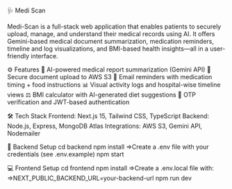 🩺 Medi Scan

Medi-Scan is a full-stack web application that enables patients to securely upload, manage, and understand their medical records using AI. 
It offers Gemini-based medical document summarization, medication reminders, timeline and log visualizations, and BMI-based health insights—all in a user-friendly interface.

⚙️ Features
  🧠 AI-powered medical report summarization (Gemini API)
  📄 Secure document upload to AWS S3
  📧 Email reminders with medication timing + food instructions
  📊 Visual activity logs and hospital-wise timeline views
  ⚖️ BMI calculator with AI-generated diet suggestions
  🔐 OTP verification and JWT-based authentication

🛠 Tech Stack
  Frontend: Next.js 15, Tailwind CSS, TypeScript
  Backend: Node.js, Express, MongoDB Atlas
  Integrations: AWS S3, Gemini API, Nodemailer

🔧 Backend Setup
  cd backend
  npm install
  =>Create a .env file with your credentials (see .env.example)
  npm start
  
💻 Frontend Setup
  cd frontend
  npm install
  =>Create a .env.local file with:
  =>NEXT_PUBLIC_BACKEND_URL=your-backend-url
  npm run dev
